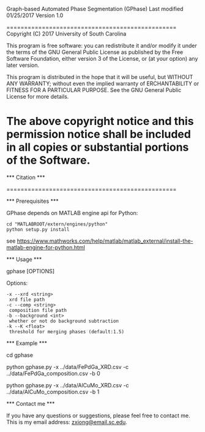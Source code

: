 Graph-based Automated Phase Segmentation (GPhase)
Last modified 01/25/2017
Version 1.0

================================================
Copyright (C) 2017 University of South Carolina

This program is free software: you can redistribute it and/or modify
it under the terms of the GNU General Public License as published by
the Free Software Foundation, either version 3 of the License, or
(at your option) any later version.

This program is distributed in the hope that it will be useful,
but WITHOUT ANY WARRANTY; without even the implied warranty of
ERCHANTABILITY or FITNESS FOR A PARTICULAR PURPOSE. See the
GNU General Public License for more details.

The above copyright notice and this permission notice shall be included in
all copies or substantial portions of the Software.
================================================

*** Citation ***

================================================

*** Prerequisites ***

GPhase depends on MATLAB engine api for Python:

    cd "MATLABROOT/extern/engines/python"
    python setup.py install

see https://www.mathworks.com/help/matlab/matlab_external/install-the-matlab-engine-for-python.html

*** Usage ***

gphase [OPTIONS]

Options:
    
    -x --xrd <string>
     xrd file path
    -c --comp <string>
     composition file path
    -b --background <int>
     whether or not do background subtraction
    -k --K <float>
     threshold for merging phases (default:1.5)

*** Example ***

cd gphase

python gphase.py -x ../data/FePdGa_XRD.csv -c ../data/FePdGa_composition.csv -b 0

python gphase.py -x ../data/AlCuMo_XRD.csv -c ../data/AlCuMo_composition.csv -b 1

*** Contact me ***

If you have any questions or suggestions, please feel free to contact me. This is my email address: zxiong@email.sc.edu.
